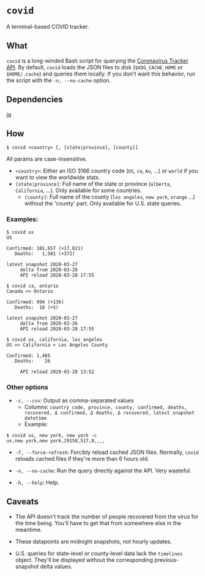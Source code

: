 # `covid`
A terminal-based COVID tracker.

## What

`covid` is a long-winded Bash script for querying the [Coronavirus Tracker API](https://github.com/ExpDev07/coronavirus-tracker-api).
By default, `covid` loads the JSON files to disk (`$XDG_CACHE_HOME` or `$HOME/.cache`) and queries them locally. If you don't want this behavior, run the script with the `-n, --no-cache` option.

## Dependencies

[jq](https://github.com/stedolan/jq)

## How

```text
$ covid <country> [, [state|province], [county]]
```
All params are case-insensitive. 

* `<country>`: Either an ISO 3166 country code (`US`, `ca`, `Au`, ...) or `world` if you want to view the worldwide stats.
* `[state|province]`: Full name of the state or province (`alberta`, `California`, ...). Only available for some countries.
	* `[county]`: Full name of the county (`los angeles`, `new york`, `orange` ...) without the 'county' part. Only available for U.S. state queries.

### Examples:

```text
$ covid us
US

Confirmed: 101,657 (+17,821)
   Deaths:   1,581 (+372)

latest snapshot 2020-03-27
     delta from 2020-03-26
     API reload 2020-03-28 17:55
```

```text
$ covid ca, ontario
Canada >> Ontario

Confirmed: 994 (+136)
   Deaths:  18 (+5)

latest snapshot 2020-03-27
     delta from 2020-03-26
     API reload 2020-03-28 17:55
```

```text
$ covid us, california, los angeles
US >> California > Los Angeles County

Confirmed: 1,465
   Deaths:    26

     API reload 2020-03-28 13:52
```

### Other options

* `-c, --csv`: Output as comma-separated values
	* Columns: `country code, province, county, confirmed, deaths, recovered, Δ confirmed, Δ deaths, Δ recovered, latest snapshot datetime`
	* Example:
```text
$ covid us, new york, new york -c
us,new york,new york,29158,517,0,,,,
```

* `-f, --force-refresh`: Forcibly reload cached JSON files. Normally, `covid` reloads cached files if they're more than 6 hours old.

* `-n, --no-cache`: Run the query directly against the API. Very wasteful.

* `-h, --help`: Help.

## Caveats

* The API doesn't track the number of people recovered from the virus for the time being. You'll have to get that from somewhere else in the meantime.

* These datapoints are midnight snapshots, not hourly updates. 

* U.S. queries for state-level or county-level data lack the `timelines` object. They'll be displayed without the corresponding previous-snapshot delta values.
